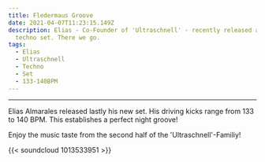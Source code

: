 ```yaml
---
title: Fledermaus Groove
date: 2021-04-07T11:23:15.149Z
description: Elias - Co-Founder of 'Ultraschnell' - recently released a new
  techno set. There we go.
tags:
  - Elias
  - Ultraschnell
  - Techno
  - Set
  - 133-140BPM
---
```

---
Elias Almarales released lastly his new set. His driving kicks range from 133 to 140 BPM. This establishes a perfect night groove! 

Enjoy the music taste from the second half of the 'Ultraschnell'-Familiy!

{{< soundcloud 1013533951 >}}